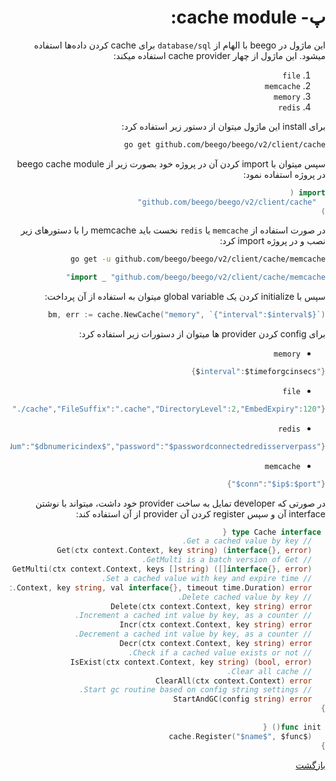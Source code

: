 <div dir="rtl">

# پ- cache module:
  این ماژول در beego با الهام از `database/sql` برای cache کردن داده‌ها استفاده میشود. این ماژول از چهار cache provider استفاده میکند:
  
  1. `file`
  2. `memcache`
  3. `memory`
  4. `redis`
  
  برای install این ماژول میتوان از دستور زیر استفاده کرد:
  
  ```bash
  go get github.com/beego/beego/v2/client/cache
  ```
  
  سپس میتوان با import کردن آن در پروژه خود بصورت زیر از beego cache module در پروژه استفاده نمود:
  
  ```go
  import (
    "github.com/beego/beego/v2/client/cache"
  )
  ```  
  در صورت استفاده از `memcache` یا `redis` نخست باید memcache را با دستورهای زیر نصب و در پروژه import کرد:
  
  ```bash
  go get -u github.com/beego/beego/v2/client/cache/memcache
  ```
  
  ```go
  import _ "github.com/beego/beego/v2/client/cache/memcache"
  ```
  
  سپس با initialize کردن یک global variable میتوان به استفاده از آن پرداخت:
  
  ```go
  bm, err := cache.NewCache("memory", `{"interval":$interval$}`)
  ```
  
  برای config کردن provider ها میتوان از دستورات زیر استفاده کرد:
  
  - `memory`
```go  
{"interval":$timeforgcinsecs$}
```
- `file`
```go
{"CachePath":"./cache","FileSuffix":".cache","DirectoryLevel":2,"EmbedExpiry":120}
```
- `redis`
```go
{"key":"$key$","conn":"$ip$:$port$","dbNum":"$dbnumericindex$","password":"$passwordconnectedredisserverpass$"}
```

- `memcache`
```go
{"conn":"$ip$:$port$"}
```
  
  در صورتی که developer تمایل به ساخت provider خود داشت، میتواند با نوشتن interface آن و سپس register کردن آن provider از آن استفاده کند:
  
 ```go
  type Cache interface {
	// Get a cached value by key.
	Get(ctx context.Context, key string) (interface{}, error)
	// GetMulti is a batch version of Get.
	GetMulti(ctx context.Context, keys []string) ([]interface{}, error)
	// Set a cached value with key and expire time.
	Put(ctx context.Context, key string, val interface{}, timeout time.Duration) error
	// Delete cached value by key.
	Delete(ctx context.Context, key string) error
	// Increment a cached int value by key, as a counter.
	Incr(ctx context.Context, key string) error
	// Decrement a cached int value by key, as a counter.
	Decr(ctx context.Context, key string) error
	// Check if a cached value exists or not.
	IsExist(ctx context.Context, key string) (bool, error)
	// Clear all cache.
	ClearAll(ctx context.Context) error
	// Start gc routine based on config string settings.
	StartAndGC(config string) error
}
  
  func init() {
	cache.Register("$name$", $func$)
}
 ```
  
  
  

  [بازگشت](https://github.com/NikanV/Beego/blob/main/Introduction/Client.md)

</div>


